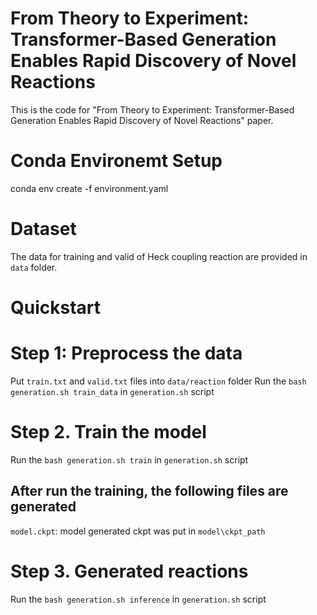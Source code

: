# From Theory to Experiment: Transformer-Based Generation Enables Rapid Discovery of Novel Reactions
This is the code for "From Theory to Experiment: Transformer-Based Generation Enables Rapid Discovery of Novel Reactions" paper. 


# Conda Environemt Setup
conda env create -f environment.yaml


# Dataset
The data for training and valid of Heck coupling reaction are provided in ```data``` folder. 


# Quickstart
# Step 1: Preprocess the data
Put ```train.txt``` and ```valid.txt``` files into ```data/reaction``` folder
Run the ```bash generation.sh train_data``` in ```generation.sh``` script

# Step 2. Train the model 
Run the ```bash generation.sh train``` in ```generation.sh``` script

## After run the training, the following files are generated
```model.ckpt```: model generated ckpt was put in ```model\ckpt_path```

# Step 3. Generated reactions
Run the ```bash generation.sh inference``` in ```generation.sh``` script

